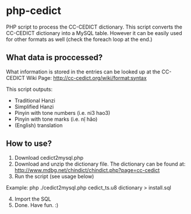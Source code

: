 php-cedict
==========

PHP script to process the CC-CEDICT dictionary.
This script converts the CC-CEDICT dictionary into a MySQL table. However it can be easily used for other formats as well (check the foreach loop at the end.)


What data is proccessed?
-------
What information is stored in the entries can be looked up at the CC-CEDICT Wiki Page: http://cc-cedict.org/wiki/format:syntax

This script outputs:
- Traditional Hanzi
- Simplified Hanzi
- Pinyin with tone numbers (i.e. ni3 hao3)
- Pinyin with tone marks (i.e. nị̌ hǎo)
- (English) translation

How to use?
--------
1. Download cedict2mysql.php
2. Download and unzip the dictionary file. The dictionary can be found at: http://www.mdbg.net/chindict/chindict.php?page=cc-cedict
3. Run the script (see usage below)

Example: 
php ./cedict2mysql.php cedict_ts.u8 dictionary > install.sql

4. Import the SQL
5. Done. Have fun. :)
